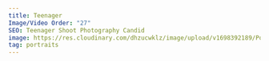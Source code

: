 ```yaml
---
title: Teenager
Image/Video Order: "27"
SEO: Teenager Shoot Photography Candid
image: https://res.cloudinary.com/dhzucwklz/image/upload/v1698392189/Portraits/_DSF1504-2highreslowres_nevhke.jpg
tag: portraits
---
```

